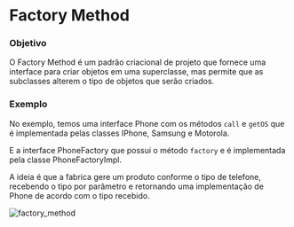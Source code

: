 # Factory Method

### Objetivo

O Factory Method é um padrão criacional de projeto que fornece uma interface para criar objetos em uma superclasse, mas permite que as subclasses alterem o tipo de objetos que serão criados.

### Exemplo

No exemplo, temos uma interface Phone com os métodos `call` e `getOS` que é implementada pelas classes IPhone, Samsung e Motorola.

E a interface PhoneFactory que possui o método `factory` e é implementada pela classe PhoneFactoryImpl.

A ideia é que a fabrica gere um produto conforme o tipo de telefone, recebendo o tipo por parâmetro e retornando uma implementação de Phone de acordo com o tipo recebido.


![factory_method](https://user-images.githubusercontent.com/20916334/193330235-8e7b5c94-b1c9-4712-8510-8c5d9ea745f0.jpg)

